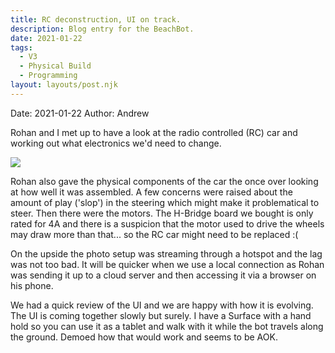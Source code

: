 ```yaml
---
title: RC deconstruction, UI on track.
description: Blog entry for the BeachBot.
date: 2021-01-22
tags:
  - V3
  - Physical Build
  - Programming
layout: layouts/post.njk
---
```

Date: 2021-01-22
Author: Andrew

Rohan and I met up to have a look at the radio controlled (RC) car and working out what electronics we'd need to change. 

<img src="{{ '/img/2021-01-22_RC_deconstruct.png' | url }}"/>

Rohan also gave the physical components of the car the once over looking at how well it was assembled. A few concerns were raised about the amount of play ('slop') in the steering which might make it problematical to steer. Then there were the motors. The H-Bridge board we bought is only rated for 4A and there is a suspicion that the motor used to drive the wheels may draw more than that... so the RC car might need to be replaced :(

On the upside the photo setup was streaming through a hotspot and the lag was not too bad. It will be quicker when we use a local connection as Rohan was sending it up to a cloud server and then accessing it via a browser on his phone.

We had a quick review of the UI and we are happy with how it is evolving. The UI is coming together slowly but surely. I have a Surface with a hand hold so you can use it as a tablet and walk with it while the bot travels along the ground. Demoed how that would work and seems to be AOK.




